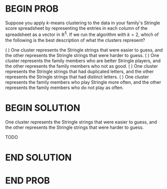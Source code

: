 # BEGIN PROB

Suppose you apply $k$-means clustering to the data in your
family's Stringle score spreadsheet by representing the entries in each
column of the spreadsheet as a vector in $\mathbb{R}^5$. If we run the
algorithm with $k=2$, which of the following is the best description of
what the clusters represent?

( ) One cluster represents the Stringle strings that were easier to
guess, and the other represents the Stringle strings that were harder to
guess.
( ) One cluster represents the family members who are better Stringle
players, and the other represents the family members who not as good.
( ) One cluster represents the Stringle strings that had duplicated
letters, and the other represents the Stringle strings that had distinct
letters.
( ) One cluster represents the family members who play Stringle more
often, and the other represents the family members who do not play as
often.

# BEGIN SOLUTION

One cluster represents the Stringle strings that were easier to
guess, and the other represents the Stringle strings that were harder to
guess.

TODO

# END SOLUTION

# END PROB